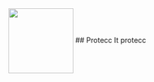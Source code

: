   <img width="128" align="center" src="[/images/logo_transparent.png](https://store-images.s-microsoft.com/image/apps.36005.14273821654312693.614a2153-2264-4640-872a-02a2690944dd.0647a0bf-af72-4d44-b0c9-7e097abaa082)">
## Protecc
It protecc
